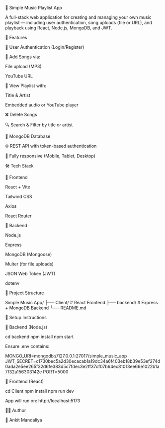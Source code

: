 🎵 Simple Music Playlist App

A full-stack web application for creating and managing your own music playlist — including user authentication, song uploads (file or URL), and playback using React, Node.js, MongoDB, and JWT.

🚀 Features

🔐 User Authentication (Login/Register)

🎷 Add Songs via:

File upload (MP3)

YouTube URL

📜 View Playlist with:

Title & Artist

Embedded audio or YouTube player

❌ Delete Songs

🔍 Search & Filter by title or artist

📂 MongoDB Database

🌐 REST API with token-based authentication

📱 Fully responsive (Mobile, Tablet, Desktop)

🛠️ Tech Stack

🔹 Frontend

React + Vite

Tailwind CSS

Axios

React Router

🔸 Backend

Node.js

Express

MongoDB (Mongoose)

Multer (for file uploads)

JSON Web Token (JWT)

dotenv

📁 Project Structure

Simple Music App/
├── Client/           # React Frontend
├── backend/          # Express + MongoDB Backend
└── README.md

🔧 Setup Instructions

🔹 Backend (Node.js)

cd backend
npm install
npm start

Ensure .env contains:

MONGO_URI=mongodb://127.0.0.1:27017/simple_music_app
JWT_SECRET=c1730bec5a2d30ecacab1a19dc34a6f403eb18b39e53ef274d0ada2e5ee265f32d6fe383d5c7fdec3e2ff37cf07b64ec81013ee66e1022b1a7f32a156303142e
PORT=5000

🔹 Frontend (React)

cd Client
npm install
npm run dev

App will run on: http://localhost:5173

🙇‍♂️ Author

👤 Ankit Mandaliya

